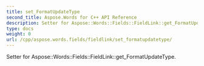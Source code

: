 ```yaml
---
title: set_FormatUpdateType
second_title: Aspose.Words for C++ API Reference
description: Setter for Aspose::Words::Fields::FieldLink::get_FormatUpdateType. 
type: docs
weight: 0
url: /cpp/aspose.words.fields/fieldlink/set_formatupdatetype/
---
```


Setter for Aspose::Words::Fields::FieldLink::get_FormatUpdateType. 

